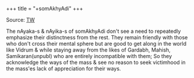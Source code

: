 +++
title = "+somAkhyAdi"
+++

Source: [TW](https://x.com/blog_supplement/status/770446018332782592)

The nAyaka-s & nAyika-s of somAkhyAdi don't see a need to repeatedly emphasize their distinctness from the rest. They remain friendly with those who don't cross their mental sphere but are good to get along in the world like Vidrum & while staying away from the likes of Gardabh, Mahish, Samikaran(unpubl) who are entirely incompatible with them; So they acknowledge the ways of the mass & see no reason to seek victimhood in the mass'es lack of appreciation for their ways.